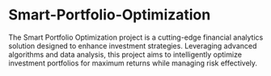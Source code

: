 # Smart-Portfolio-Optimization
The Smart Portfolio Optimization project is a cutting-edge financial analytics solution designed to enhance investment strategies. Leveraging advanced algorithms and data analysis, this project aims to intelligently optimize investment portfolios for maximum returns while managing risk effectively.
